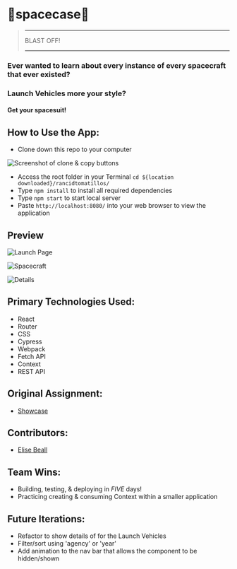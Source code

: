 # 🚀**spacecase**🚀

> **********
> BLAST OFF!
> **********

### Ever wanted to learn about every instance of every spacecraft that ever existed?
### Launch Vehicles more your style?
#### Get your spacesuit!



## How to Use the App:

- Clone down this repo to your computer


![Screenshot of clone & copy buttons](https://user-images.githubusercontent.com/724355/150095536-c0204dae-f505-4f7e-82a3-24fb722e6a00.png)

- Access the root folder in your Terminal
`cd ${location downloaded}/rancidtomatillos/`
- Type `npm install` to install all required dependencies
- Type `npm start` to start local server  
- Paste `http://localhost:8080/` into your web browser to view the application


## Preview

![Launch Page](https://user-images.githubusercontent.com/724355/150095736-641da4c3-90ec-4053-8a80-e4967f293703.png)

![Spacecraft](https://user-images.githubusercontent.com/724355/150095664-7b0b0267-1ea6-4831-be6b-674c835feb13.png)

![Details](https://user-images.githubusercontent.com/724355/150095617-66912ce6-ce0d-417e-9731-b1ce0e403c94.png)

## Primary Technologies Used:

- React
- Router
- CSS
- Cypress
- Webpack
- Fetch API
- Context
- REST API

## Original Assignment:

- [Showcase](https://frontend.turing.edu/projects/module-3/showcase.html)

## Contributors:

- [Elise Beall](https://github.com/elisebeall)

## Team Wins:
- Building, testing, & deploying in *FIVE* days!
- Practicing creating & consuming Context within a smaller application

## Future Iterations:
- Refactor to show details of for the Launch Vehicles
- Filter/sort using 'agency' or 'year'
- Add animation to the nav bar that allows the component to be hidden/shown
